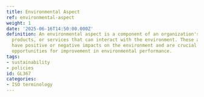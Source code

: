 ```yaml
---
title: Environmental Aspect
ref: environmental-aspect
weight: 1
date: '2025-06-16T14:50:00.000Z'
definition: An environmental aspect is a component of an organization's activities,
  products, or services that can interact with the environment. These aspects can
  have positive or negative impacts on the environment and are crucial for identifying
  opportunities for improvement in environmental performance.
tags:
- sustainability
- policies
id: GL367
categories:
- ISO terminology
---
```


